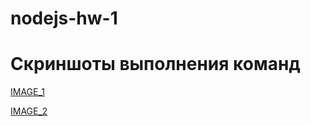 # nodejs-hw-1
# Скриншоты выполнения команд

[IMAGE_1](https://monosnap.com/file/VMM3YGREtl9uceZtFWRDyir8JDJ4EL)

[IMAGE_2](https://monosnap.com/file/OyYOkQGxcx5oc9K22YXnLszK0wkkyx)
